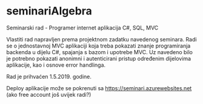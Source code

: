 # seminariAlgebra
Seminarski rad - Programer internet aplikacija C#, SQL, MVC

Vlastiti rad napravljen prema projektnom zadatku navedenog seminara.
Radi se o jednostavnoj MVC aplikaciji koja treba pokazati znanje programiranja backenda u dijelu C#, spajanja s bazom i upotrebe MVC.
Uz navedeno bilo je potrebno pokazati anonimni i autenticirani pristup određenim dijelovima aplikacije, kao i osnove error handlinga.

Rad je prihvaćen 1.5.2019. godine.

Deploy aplikacije može se pokrenuti sa https://seminari.azurewebsites.net (ako free account još uvijek radi?)
